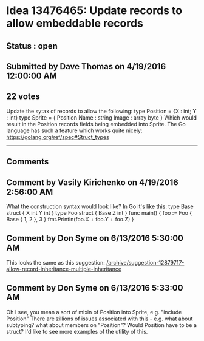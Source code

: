 # Idea 13476465: Update records to allow embeddable records #

## Status : open

## Submitted by Dave Thomas on 4/19/2016 12:00:00 AM

## 22 votes

Update the sytax of records to allow the following:
type Position = {X : int; Y : int}
type Sprite = {
Position
Name : string
Image : array byte }
Which would result in the Position records fields being embedded into Sprite.
The Go language has such a feature which works quite nicely:
https://golang.org/ref/spec#Struct_types


------------------------
## Comments


## Comment by Vasily Kirichenko on 4/19/2016 2:56:00 AM
What the construction syntax would look like? In Go it's like this:
type Base struct {
X int
Y int
}
type Foo struct {
Base
Z int
}
func main() {
foo := Foo { Base { 1, 2 }, 3 }
fmt.Println(foo.X + foo.Y + foo.Z)
}


## Comment by Don Syme on 6/13/2016 5:30:00 AM
This looks the same as this suggestion: [/archive/suggestion-12879717-allow-record-inheritance-multiple-inheritance](/archive/suggestion-12879717-allow-record-inheritance-multiple-inheritance.md)


## Comment by Don Syme on 6/13/2016 5:33:00 AM
Oh I see, you mean a sort of mixin of Position into Sprite, e.g. "include Position"
There are zillions of issues associated with this - e.g. what about subtyping? what about members on "Position"? Would Position have to be a struct?
I'd like to see more examples of the utility of this.

